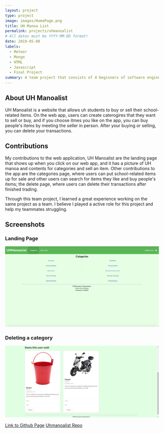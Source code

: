 ```yaml
---
layout: project
type: project
image: images/HomePage.png
title: UH Manoa List
permalink: projects/uhmanoalist
# All dates must be YYYY-MM-DD format!
date: 2019-05-08
labels:
  - Meteor
  - Mongo
  - HTML
  - Javascript
  - Final Project
summary: A team project that consists of 4 beginners of software engineers.
---
```


<h2>About UH Manoalist</h2>
UH Manoalist is a website that allows uh students to buy or sell their school-related items. On the web app, users can create caterogires that they want to sell or buy, and if you choose itmes you like on the app, you can buy people's items by meeting the seller in person. After your buying or selling, you can delete your transactions.

<h2>Contributions</h2>
My contributions to the web application, UH Manoalist are the landing page that shows up when you click on our web app, and it has a picture of UH manoa and contents for categories and sell an item. Other contributions to the app are the categories page, where users can put school-related items up for sale and other users can search for items they like and buy people's items; the delete page, where users can delete their transactions after finished trading.  

Through this team project, I learned a great experience working on the same project as a team. I believe I played a active role for this project and help my teammates struggling. 
<h2>Screenshots</h2>
<h3>Landing Page</h3>
<img class='ui centered big image" src="\images\HomePage.png">
<h3>Categories Page</h3>
<img class='ui centered big image" src="\images\CategoriesPage.png">
<h3>Deleting a category</h3>
<img class='ui centered big image" src="\images\beforedelete.png">
<h3>After Successful Delete</h3>
<img class='ui centered big image" src="\images\afterdelete.png">
  
[Link to Github Page](https://github.com/uhmanoaslist/uhmanoaslist.github.io/blob/master/index.md)
[Uhmanoalist Repo](https://github.com/uhmanoaslist/uhmanoalistcode)


